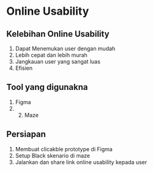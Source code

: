 # Online Usability

## Kelebihan Online Usability
1. Dapat Menemukan user dengan mudah
2. Lebih cepat dan lebih murah
3. Jangkauan user yang sangat luas
4. Efisien

## Tool yang digunakna
1. Figma
2. 2. Maze

## Persiapan
1. Membuat clicakble prototype di Figma
2. Setup Black skenario di maze
3. Jalankan dan share link online usability kepada user
